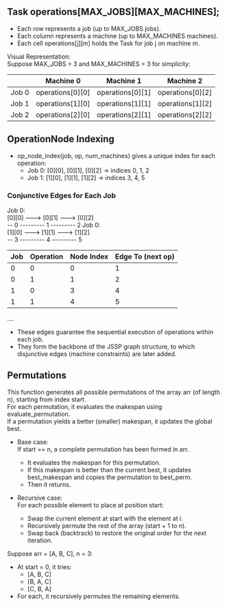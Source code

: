 ## Task operations[MAX_JOBS][MAX_MACHINES];

- Each row represents a job (up to MAX_JOBS jobs).
- Each column represents a machine (up to MAX_MACHINES machines).
- Each cell operations[j][m] holds the Task for job j on machine m.

Visual Representation:  
Suppose MAX_JOBS = 3 and MAX_MACHINES = 3 for simplicity:

|       | Machine 0 | Machine 1 | Machine 2 |
|-------|------------------|------------------|------------------|
| Job 0 | operations[0][0] | operations[0][1] | operations[0][2] |
| Job 1 | operations[1][0] | operations[1][1] | operations[1][2] | 
| Job 2 | operations[2][0] | operations[2][1] | operations[2][2] | 

##  OperationNode Indexing
- op_node_index(job, op, num_machines) gives a unique index for each operation:  
    - Job 0: [0][0], [0][1], [0][2] → indices 0, 1, 2
    - Job 1: [1][0], [1][1], [1][2] → indices 3, 4, 5

### Conjunctive Edges for Each Job

Job 0:  
[0][0] ---> [0][1] ---> [0][2]  
-- 0 --------- 1 --------- 2
Job 0:  
[1][0] ---> [1][1] ---> [1][2]  
-- 3 --------- 4 --------- 5

| Job   | Operation | Node Index | Edge To (next op) |
|-------|-----------|------------|-------------------|
| 0     |   0       |   0        |  1                |
| 0     |   1       |   1        |  2                |
| 1     |   0       |   3        |  4                |
| 1     |   1       |   4        |  5                |
....

- These edges guarantee the sequential execution of operations within each job.
- They form the backbone of the JSSP graph structure, to which disjunctive edges (machine constraints) are later added.

## Permutations

This function generates all possible permutations of the array arr (of length n), starting from index start.  
For each permutation, it evaluates the makespan using evaluate_permutation.  
If a permutation yields a better (smaller) makespan, it updates the global best.  


- Base case:  
    If start == n, a complete permutation has been formed in arr.
    - It evaluates the makespan for this permutation.
    - If this makespan is better than the current best, it updates best_makespan and copies the permutation to best_perm.
    - Then it returns.

- Recursive case:  
    For each possible element to place at position start:
    - Swap the current element at start with the element at i.
    - Recursively permute the rest of the array (start + 1 to n).
    - Swap back (backtrack) to restore the original order for the next iteration.

Suppose arr = [A, B, C], n = 3:

- At start = 0, it tries:
    - [A, B, C]
    - [B, A, C]
    - [C, B, A]
- For each, it recursively permutes the remaining elements.
